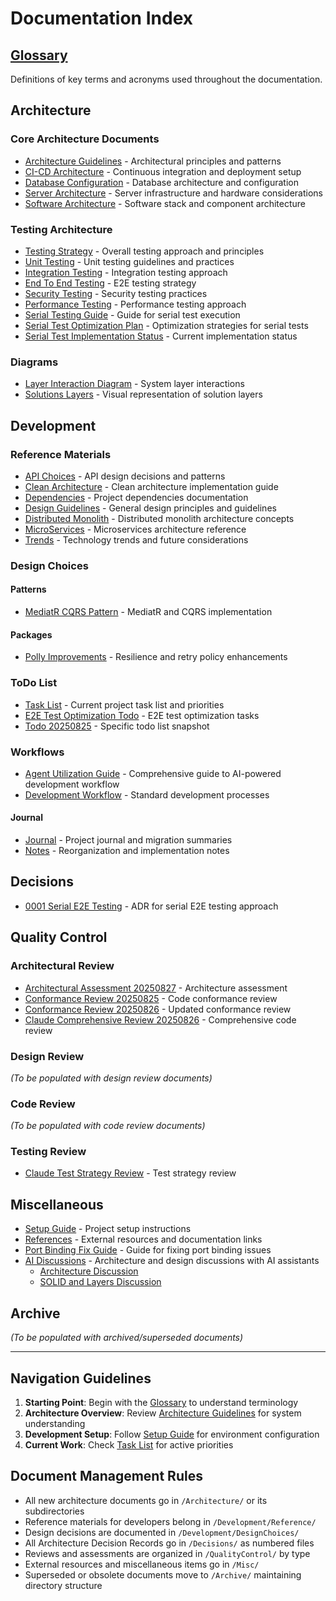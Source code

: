 # Documentation Index

## [Glossary](./.Glossary.md)
Definitions of key terms and acronyms used throughout the documentation.

## Architecture

### Core Architecture Documents
- [Architecture Guidelines](./Architecture/Architecture%20Guidelines.md) - Architectural principles and patterns
- [CI-CD Architecture](./Architecture/CI-CD-Architecture.md) - Continuous integration and deployment setup
- [Database Configuration](./Architecture/Database-Configuration.md) - Database architecture and configuration
- [Server Architecture](./Architecture/Server-Architecture.md) - Server infrastructure and hardware considerations
- [Software Architecture](./Architecture/Software-Architecture.md) - Software stack and component architecture

### Testing Architecture
- [Testing Strategy](./Architecture/Testing/1-Testing%20Strategy.md) - Overall testing approach and principles
- [Unit Testing](./Architecture/Testing/Unit%20Testing.md) - Unit testing guidelines and practices
- [Integration Testing](./Architecture/Testing/Integration%20Testing.md) - Integration testing approach
- [End To End Testing](./Architecture/Testing/End%20To%20End%20Testing.md) - E2E testing strategy
- [Security Testing](./Architecture/Testing/Security%20Testing.md) - Security testing practices
- [Performance Testing](./Architecture/Testing/Performance%20Testing.md) - Performance testing approach
- [Serial Testing Guide](./Architecture/Testing/SERIAL-TESTING-GUIDE.md) - Guide for serial test execution
- [Serial Test Optimization Plan](./Architecture/Testing/SERIAL-TEST-OPTIMIZATION-PLAN.md) - Optimization strategies for serial tests
- [Serial Test Implementation Status](./Architecture/Testing/Serial-Test-Implementation-Status.md) - Current implementation status

### Diagrams
- [Layer Interaction Diagram](./Architecture/Diagrams/Layer%20Interaction%20Diagram.md) - System layer interactions
- [Solutions Layers](./Architecture/Diagrams/Solutions%20Layers.png) - Visual representation of solution layers

## Development

### Reference Materials
- [API Choices](./Development/Reference/Api%20Choices.md) - API design decisions and patterns
- [Clean Architecture](./Development/Reference/Clean%20Architecture.md) - Clean architecture implementation guide
- [Dependencies](./Development/Reference/Dependencies.md) - Project dependencies documentation
- [Design Guidelines](./Development/Reference/Design%20Guidelines.md) - General design principles and guidelines
- [Distributed Monolith](./Development/Reference/Distributed%20Monolith.md) - Distributed monolith architecture concepts
- [MicroServices](./Development/Reference/MicroServices.md) - Microservices architecture reference
- [Trends](./Development/Reference/Trends.md) - Technology trends and future considerations

### Design Choices

#### Patterns
- [MediatR CQRS Pattern](./Development/DesignChoices/Patterns/MediatR-CQRS-Pattern.md) - MediatR and CQRS implementation

#### Packages
- [Polly Improvements](./Development/DesignChoices/Packages/POLLY_IMPROVEMENTS.md) - Resilience and retry policy enhancements

### ToDo List
- [Task List](./Development/ToDo%20List/TaskList.md) - Current project task list and priorities
- [E2E Test Optimization Todo](./Development/ToDo%20List/E2E-Test-Optimization-Todo.md) - E2E test optimization tasks
- [Todo 20250825](./Development/ToDo%20List/todo-20250825.md) - Specific todo list snapshot

### Workflows
- [Agent Utilization Guide](./Development/Agent-Utilization-Guide.md) - Comprehensive guide to AI-powered development workflow
- [Development Workflow](./Development/Workflows/Development-Workflow.md) - Standard development processes

#### Journal
- [Journal](./Development/Workflows/Journal/Journal.md) - Project journal and migration summaries
- [Notes](./Development/Workflows/Journal/Notes.md) - Reorganization and implementation notes

## Decisions
- [0001 Serial E2E Testing](./Decisions/0001-Serial-E2E-Testing.md) - ADR for serial E2E testing approach

## Quality Control

### Architectural Review
- [Architectural Assessment 20250827](./QualityControl/ArchitecturalReview/Architectural-Assessment-20250827.md) - Architecture assessment
- [Conformance Review 20250825](./QualityControl/ArchitecturalReview/Conformance%20Review-20250825.md) - Code conformance review
- [Conformance Review 20250826](./QualityControl/ArchitecturalReview/Conformance%20Review-20250826.md) - Updated conformance review
- [Claude Comprehensive Review 20250826](./QualityControl/ArchitecturalReview/claude-Comprehensive%20Review-20250826.md) - Comprehensive code review

### Design Review
*(To be populated with design review documents)*

### Code Review
*(To be populated with code review documents)*

### Testing Review
- [Claude Test Strategy Review](./QualityControl/TestingReview/claude-test-strategy-review.md) - Test strategy review

## Miscellaneous
- [Setup Guide](./Misc/SETUP-GUIDE.md) - Project setup instructions
- [References](./Misc/References.md) - External resources and documentation links
- [Port Binding Fix Guide](./Misc/Port-Binding-Fix-Guide.md) - Guide for fixing port binding issues
- [AI Discussions](./Misc/AI%20Discussions/) - Architecture and design discussions with AI assistants
  - [Architecture Discussion](./Misc/AI%20Discussions/Architecture%20Discussion.txt)
  - [SOLID and Layers Discussion](./Misc/AI%20Discussions/solid%20and%20layers%20discussion)

## Archive
*(To be populated with archived/superseded documents)*

---

## Navigation Guidelines

1. **Starting Point**: Begin with the [Glossary](./.Glossary.md) to understand terminology
2. **Architecture Overview**: Review [Architecture Guidelines](./Architecture/Architecture%20Guidelines.md) for system understanding
3. **Development Setup**: Follow [Setup Guide](./Misc/SETUP-GUIDE.md) for environment configuration
4. **Current Work**: Check [Task List](./Development/ToDo%20List/TaskList.md) for active priorities

## Document Management Rules

- All new architecture documents go in `/Architecture/` or its subdirectories
- Reference materials for developers belong in `/Development/Reference/`
- Design decisions are documented in `/Development/DesignChoices/`
- All Architecture Decision Records go in `/Decisions/` as numbered files
- Reviews and assessments are organized in `/QualityControl/` by type
- External resources and miscellaneous items go in `/Misc/`
- Superseded or obsolete documents move to `/Archive/` maintaining directory structure